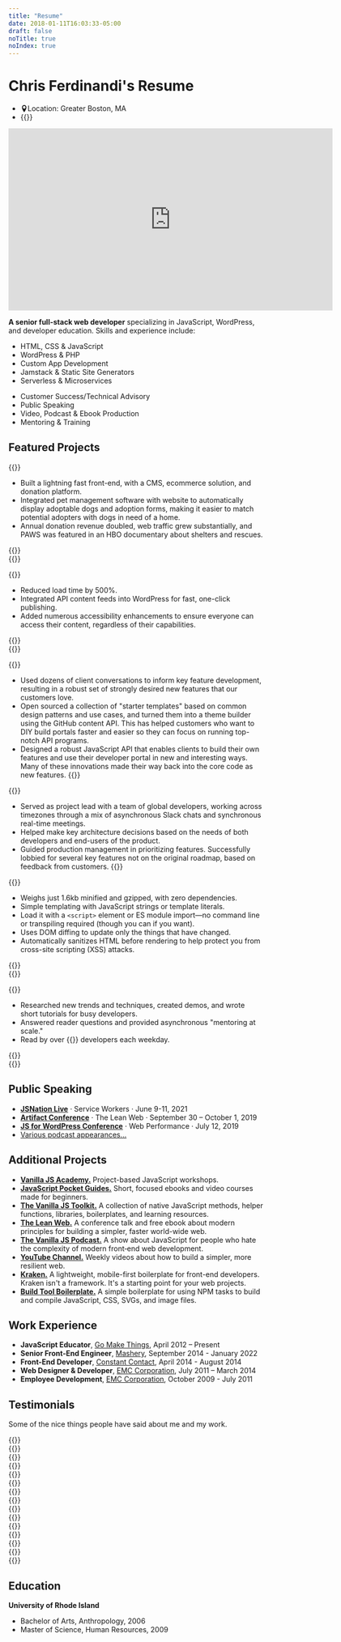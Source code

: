 ```yaml
---
title: "Resume"
date: 2018-01-11T16:03:33-05:00
draft: false
noTitle: true
noIndex: true
---
```


<h1 class="margin-bottom-small">Chris Ferdinandi's Resume</h1>

<ul class="list-inline list-inline-responsive">
	<li><svg xmlns="http://www.w3.org/2000/svg" height="1em" width="1em" style="margin-bottom:-0.125em" viewBox="0 0 32 32" aria-hidden="true"><path fill="currentColor" d="M16 0c-5.523 0-10 4.477-10 10 0 10 10 22 10 22s10-12 10-22c0-5.523-4.477-10-10-10zM16 16c-3.314 0-6-2.686-6-6s2.686-6 6-6 6 2.686 6 6-2.686 6-6 6z"></path></svg><span class="screen-reader">Location:</span> Greater Boston, MA</li>
	<li>{{<email no-underline="true" icon="true">}}</li>
</ul>

<iframe src="https://player.vimeo.com/video/819222635?h=893ca5ae5c" width="640" height="360" frameborder="0" allow="autoplay; fullscreen; picture-in-picture" allowfullscreen></iframe>

<p class="margin-bottom-small"><strong>A senior full-stack web developer</strong> specializing in JavaScript, WordPress, and developer education. Skills and experience include:</p>

<div class="row margin-bottom">
	<div class="grid-half">
		<ul class="no-margin-bottom">
			<li>HTML, CSS & JavaScript</li>
			<li>WordPress & PHP</li>
			<li>Custom App Development</li>
			<li>Jamstack & Static Site Generators</li>
			<li>Serverless & Microservices</li>
		</ul>
	</div>
	<div class="grid-half">
		<ul class="no-margin-bottom">
			<li>Customer Success/Technical Advisory</li>
			<li>Public Speaking</li>
			<li>Video, Podcast & Ebook Production</li>
			<li>Mentoring & Training</li>
		</ul>
	</div>
</div>


## Featured Projects

{{<project title="PAWS New England Website" url="https://pawsnewengland.com" summary="PAWS New England rescues abandoned and abused dogs and places them in safe and loving homes. I partnered with them to redesign their entire web strategy, with powerful results.">}}
- Built a lightning fast front-end, with a CMS, ecommerce solution, and donation platform.
- Integrated pet management software with website to automatically display adoptable dogs and adoption forms, making it easier to match potential adopters with dogs in need of a home.
- Annual donation revenue doubled, web traffic grew substantially, and PAWS was featured in an HBO documentary about shelters and rescues.

<div class="padding-top-small padding-bottom">{{<testimonial for="paws" photo="true">}}</div>
{{</project>}}

{{<project title="Harvard Business School: Digital Initiative" summary="Harvard Business School's Digital Initiative is focused on studying & shaping the digital transformation of the economy. They needed an easy way to keep students connected to the curriculum and share emerging trends." margin="true">}}
- Reduced load time by 500%.
- Integrated API content feeds into WordPress for fast, one-click publishing.
- Added numerous accessibility enhancements to ensure everyone can access their content, regardless of their capabilities.

<div class="padding-top-small padding-bottom">{{<testimonial for="hbs" photo="true">}}</div>
{{</project>}}

{{<project title="Blackbeard" url="https://stagingcs1.mashery.com" summary="A JavaScript templating library that provides TIBCO Mashery's API management software clients with more flexibility and control over their online developer documentation.">}}
- Used dozens of client conversations to inform key feature development, resulting in a robust set of strongly desired new features that our customers love.
- Open sourced a collection of "starter templates" based on common design patterns and use cases, and turned them into a theme builder using the GitHub content API. This has helped customers who want to DIY build portals faster and easier so they can focus on running top-notch API programs.
- Designed a robust JavaScript API that enables clients to build their own features and use their developer portal in new and interesting ways. Many of these innovations made their way back into the core code as new features.
{{</project>}}

{{<project title="Mashery Local" url="https://www.tibco.com/resources/datasheet/datasheet-mashery-local" summary="Led redesign of front-end and dashboard for Mashery Local, TIBCO Mashery's on-premise API management solution.">}}
- Served as project lead with a team of global developers, working across timezones through a mix of asynchronous Slack chats and synchronous real-time meetings.
- Helped make key architecture decisions based on the needs of both developers and end-users of the product.
- Guided production management in prioritizing features. Successfully lobbied for several key features not on the original roadmap, based on feedback from customers.
{{</project>}}

{{<project title="Reef" url="https://reefjs.com" summary="A lightweight library for creating reactive, state-based UI. Reef is a simpler alternative to React, Vue, and other large frameworks.">}}
- Weighs just 1.6kb minified and gzipped, with zero dependencies.
- Simple templating with JavaScript strings or template literals.
- Load it with a `<script>` element or ES module import&mdash;no command line or transpiling required (though you can if you want).
- Uses DOM diffing to update only the things that have changed.
- Automatically sanitizes HTML before rendering to help protect you from cross-site scripting (XSS) attacks.

<div class="padding-top-small padding-bottom">{{<testimonial for="davidWalsh" photo="true">}}</div>
{{</project>}}

{{<project title="Daily Developer Tips" url="https://gomakethings.com" summary="A daily web developer newsletter about how to build a simpler, more resilient web.">}}
- Researched new trends and techniques, created demos, and wrote short tutorials for busy developers.
- Answered reader questions and provided asynchronous "mentoring at scale."
- Read by over {{<cta for="ck-subscriber-count">}} developers each weekday.

<div class="padding-top-small padding-bottom">{{<testimonial for="calebStauffer" photo="true">}}</div>
{{</project>}}



## Public Speaking

- **[JSNation Live](https://live.jsnation.com/)** &middot; Service Workers &middot; June 9-11, 2021
- **[Artifact Conference](https://artifactconf.com/)** &middot; The Lean Web &middot; September 30 – October 1, 2019
- **[JS for WordPress Conference](https://javascriptforwp.com/conference/)** &middot; Web Performance &middot; July 12, 2019
- [Various podcast appearances...](https://gomakethings.com/talks/#podcast-appearances)



## Additional Projects

- **[Vanilla JS Academy.](https://vanillajsacademy.com)** Project-based JavaScript workshops.
- **[JavaScript Pocket Guides.](https://vanillajsguides.com)** Short, focused ebooks and video courses made for beginners.
- **[The Vanilla JS Toolkit.](https://vanillajstoolkit.com/)** A collection of native JavaScript methods, helper functions, libraries, boilerplates, and learning resources.
- **[The Lean Web.](https://leanweb.dev/)** A conference talk and free ebook about modern principles for building a simpler, faster world-wide web.
- **[The Vanilla JS Podcast.](https://vanillajspodcast.com/)** A show about JavaScript for people who hate the complexity of modern front‑end web development.
- **[YouTube Channel.](https://www.youtube.com/@gomakethings)** Weekly videos about how to build a simpler, more resilient web.
- **[Kraken.](https://cferdinandi.github.io/kraken/)** A lightweight, mobile-first boilerplate for front-end developers. Kraken isn't a framework. It's a starting point for your web projects.
- **[Build Tool Boilerplate.](https://github.com/cferdinandi/build-tool-boilerplate)** A simple boilerplate for using NPM tasks to build and compile JavaScript, CSS, SVGs, and image files.



## Work Experience

- **JavaScript Educator**, [Go Make Things](https://gomakethings.com/), April 2012 – Present
- **Senior Front-End Engineer**, [Mashery](http://www.mashery.com/), September 2014 - January 2022
- **Front-End Developer**, [Constant Contact](http://www.constantcontact.com/), April 2014 - August 2014
- **Web Designer & Developer**, [EMC Corporation](http://www.emc.com/), July 2011 – March 2014
- **Employee Development**, [EMC Corporation](http://www.emc.com/), October 2009 - July 2011



## Testimonials

Some of the nice things people have said about me and my work.

<div class="padding-top">{{<testimonial for="lauraKalbag" photo="true">}}</div>
<div class="padding-top">{{<testimonial for="wesBos" photo="true">}}</div>
<div class="padding-top">{{<testimonial for="patriciaParker" photo="true">}}</div>
<div class="padding-top">{{<testimonial for="benRudolph" photo="true">}}</div>
<div class="padding-top">{{<testimonial for="charlieOwen" photo="true">}}</div>
<div class="padding-top">{{<testimonial for="chrisBaughman" photo="true">}}</div>
<div class="padding-top">{{<testimonial for="danielDeverell" photo="true">}}</div>
<div class="padding-top">{{<testimonial for="kb" photo="true">}}</div>
<div class="padding-top">{{<testimonial for="daveDesandro" photo="true">}}</div>
<div class="padding-top">{{<testimonial for="izziKoning" photo="true">}}</div>
<div class="padding-top">{{<testimonial for="joePrevite" photo="true">}}</div>
<div class="padding-top">{{<testimonial for="leticiaOneill" photo="true">}}</div>
<div class="padding-top">{{<testimonial for="dinoKoutrouzas" photo="true">}}</div>
<div class="padding-top">{{<testimonial for="steveBogucki" photo="true">}}</div>
<div class="padding-top margin-bottom">{{<testimonial for="walterJenkins" photo="true">}}</div>




## Education

<p class="margin-bottom-small"><strong>University of Rhode Island</strong></p>

- Bachelor of Arts, Anthropology, 2006
- Master of Science, Human Resources, 2009
